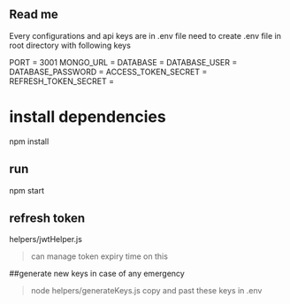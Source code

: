## Read me

Every configurations and api keys are in .env file
need to create .env file in root directory with following keys

PORT = 3001
MONGO_URL = 
DATABASE = 
DATABASE_USER = 
DATABASE_PASSWORD = 
ACCESS_TOKEN_SECRET = 
REFRESH_TOKEN_SECRET = 



# install dependencies

npm install

## run

npm start

## refresh token

helpers/jwtHelper.js 

> can manage token expiry time on this 

##generate new keys in case of any emergency
> node helpers/generateKeys.js
> copy and past these keys in .env


